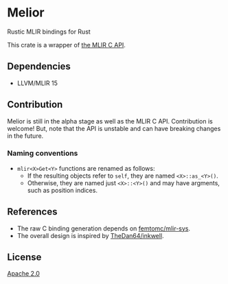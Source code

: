 # Melior

Rustic MLIR bindings for Rust

This crate is a wrapper of [the MLIR C API](https://mlir.llvm.org/docs/CAPI/).

## Dependencies

- LLVM/MLIR 15

## Contribution

Melior is still in the alpha stage as well as the MLIR C API. Contribution is welcome! But, note that the API is unstable and can have breaking changes in the future.

### Naming conventions

- `mlir<X>Get<Y>` functions are renamed as follows:
  - If the resulting objects refer to `self`, they are named `<X>::as_<Y>()`.
  - Otherwise, they are named just `<X>::<Y>()` and may have argments, such as position indices.

## References

- The raw C binding generation depends on [femtomc/mlir-sys](https://github.com/femtomc/mlir-sys).
- The overall design is inspired by [TheDan64/inkwell](https://github.com/TheDan64/inkwell).

## License

[Apache 2.0](LICENSE)
